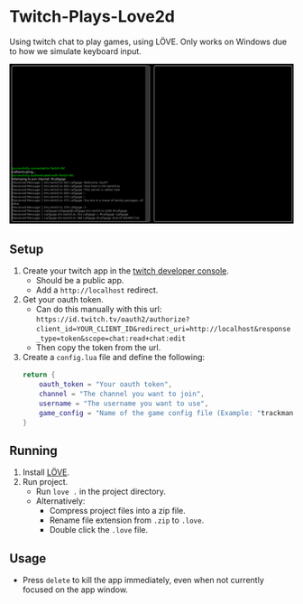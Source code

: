 # Twitch-Plays-Love2d
Using twitch chat to play games, using LÖVE. Only works on Windows due to how 
we simulate keyboard input.
  
![Screenshot](screenshot.png?raw=true)  
  
## Setup

1. Create your twitch app in the [twitch developer console](https://dev.twitch.tv/console).  
    - Should be a public app.  
    - Add a `http://localhost` redirect.
2. Get your oauth token.  
    - Can do this manually with this url:
    `https://id.twitch.tv/oauth2/authorize?client_id=YOUR_CLIENT_ID&redirect_uri=http://localhost&response_type=token&scope=chat:read+chat:edit`  
    - Then copy the token from the url.  
3. Create a `config.lua` file and define the following:
    ```lua
    return {
        oauth_token = "Your oauth token",
        channel = "The channel you want to join",
        username = "The username you want to use",
        game_config = "Name of the game config file (Example: "trackmania")",
    }
    ```
## Running

1. Install [LÖVE](https://love2d.org/).  
2. Run project.
    - Run `love .` in the project directory.
    - Alternatively:
        - Compress project files into a zip file.
        - Rename file extension from `.zip` to `.love`.
        - Double click the `.love` file.
     
## Usage
- Press `delete` to kill the app immediately, even when not currently focused on the app window.
